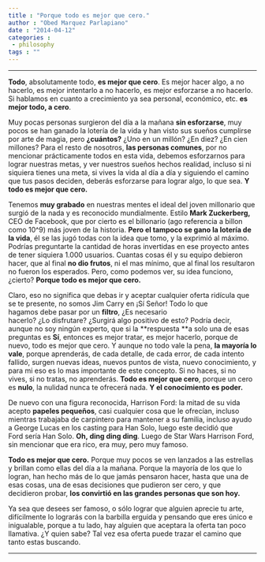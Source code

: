 ```yaml
---
title : "Porque todo es mejor que cero."
author : "Obed Marquez Parlapiano"
date : "2014-04-12"
categories : 
 - philosophy
tags : ""
---
```


* * *

**Todo**, absolutamente todo, **es mejor que cero**. Es mejor hacer algo, a no hacerlo, es mejor intentarlo a no hacerlo, es mejor esforzarse a no hacerlo. Si hablamos en cuanto a crecimiento ya sea personal, económico, etc. **es mejor todo, a cero**.

Muy pocas personas surgieron del día a la mañana **sin esforzarse**, muy pocos se han ganado la lotería de la vida y han visto sus sueños cumplirse por arte de magia, pero **¿cuántos?** ¿Uno en un millón? ¿En diez? ¿En cien millones? Para el resto de nosotros, **las personas comunes**, por no mencionar prácticamente todos en esta vida, debemos esforzarnos para lograr nuestras metas, y ver nuestros sueños hechos realidad, incluso si ni siquiera tienes una meta, si vives la vida al día a día y siguiendo el camino que tus pasos deciden, deberás esforzarse para lograr algo, lo que sea. **Y todo es mejor que cero.**

Tenemos **muy grabado** en nuestras mentes el ideal del joven millonario que surgió de la nada y es reconocido mundialmente. Estilo **Mark Zuckerberg,** CEO de Facebook, que por cierto es el billonario (ago referencia a billon como 10^9) más joven de la historia. **Pero el tampoco se gano la lotería de la vida**, él se las jugó todas con la idea que tomo, y la exprimió al máximo. Podrías preguntarte la cantidad de horas invertidas en ese proyecto antes de tener siquiera 1.000 usuarios. Cuantas cosas él y su equipo debieron hacer, que al final **no dio frutos**, ni el mas mínimo, que al final los resultaron no fueron los esperados. Pero, como podemos ver, su idea funciono, ¿cierto? **Porque todo es mejor que cero.**

Claro, eso no significa que debas ir y aceptar cualquier oferta ridícula que se te presente, no somos Jim Carry en ¡Sí Señor! Todo lo que hagamos debe pasar por un **filtro**, ¿Es necesario hacerlo? ¿Lo disfrutare? ¿Surgirá algo positivo de esto? Podría decir, aunque no soy ningún experto, que si la **respuesta **a solo una de esas preguntas es **Sí**, entonces es mejor tratar, es mejor hacerlo, porque de nuevo, todo es mejor que cero. Y aunque no todo vale la pena, **la mayoría lo vale**, porque aprenderás, de cada detalle, de cada error, de cada intento fallido, surgen nuevas ideas, nuevos puntos de vista, nuevo conocimiento, y para mi eso es lo mas importante de este concepto. Si no haces, si no vives, si no tratas, no aprenderás. **Todo es mejor que cero**, porque un cero es **nulo**, la nulidad nunca te ofrecerá nada. **Y el conocimiento es poder.**

De nuevo con una figura reconocida, Harrison Ford: la mitad de su vida acepto **papeles pequeños**, casi cualquier cosa que le ofrecían, incluso mientras trabajaba de carpintero para mantener a su familia, incluso ayudo a George Lucas en los casting para Han Solo, luego este decidió que Ford sería Han Solo. **Oh, ding ding ding**. Luego de Star Wars Harrison Ford, sin mencionar que era rico, era muy, pero muy famoso.

**Todo es mejor que cero.** Porque muy pocos se ven lanzados a las estrellas y brillan como ellas del día a la mañana. Porque la mayoría de los que lo logran, han hecho más de lo que jamás pensaron hacer, hasta que una de esas cosas, una de esas decisiones que pudieron ser cero, y que decidieron probar, **los convirtió en las grandes personas que son hoy.**

Ya sea que desees ser famoso, o sólo lograr que alguien aprecie tu arte, difícilmente lo lograrás con la barbilla erguida y pensando que eres único e inigualable, porque a tu lado, hay alguien que aceptara la oferta tan poco llamativa. ¿Y quien sabe? Tal vez esa oferta puede trazar el camino que tanto estas buscando.

* * *

